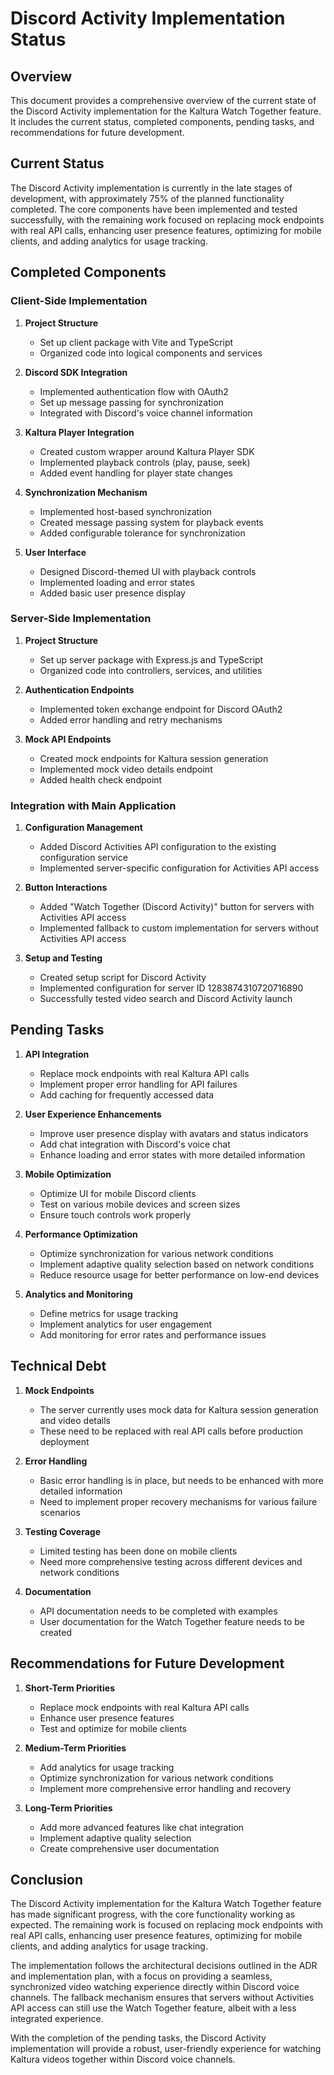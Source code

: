 # Discord Activity Implementation Status

## Overview

This document provides a comprehensive overview of the current state of the Discord Activity implementation for the Kaltura Watch Together feature. It includes the current status, completed components, pending tasks, and recommendations for future development.

## Current Status

The Discord Activity implementation is currently in the late stages of development, with approximately 75% of the planned functionality completed. The core components have been implemented and tested successfully, with the remaining work focused on replacing mock endpoints with real API calls, enhancing user presence features, optimizing for mobile clients, and adding analytics for usage tracking.

## Completed Components

### Client-Side Implementation

1. **Project Structure**
   - Set up client package with Vite and TypeScript
   - Organized code into logical components and services

2. **Discord SDK Integration**
   - Implemented authentication flow with OAuth2
   - Set up message passing for synchronization
   - Integrated with Discord's voice channel information

3. **Kaltura Player Integration**
   - Created custom wrapper around Kaltura Player SDK
   - Implemented playback controls (play, pause, seek)
   - Added event handling for player state changes

4. **Synchronization Mechanism**
   - Implemented host-based synchronization
   - Created message passing system for playback events
   - Added configurable tolerance for synchronization

5. **User Interface**
   - Designed Discord-themed UI with playback controls
   - Implemented loading and error states
   - Added basic user presence display

### Server-Side Implementation

1. **Project Structure**
   - Set up server package with Express.js and TypeScript
   - Organized code into controllers, services, and utilities

2. **Authentication Endpoints**
   - Implemented token exchange endpoint for Discord OAuth2
   - Added error handling and retry mechanisms

3. **Mock API Endpoints**
   - Created mock endpoints for Kaltura session generation
   - Implemented mock video details endpoint
   - Added health check endpoint

### Integration with Main Application

1. **Configuration Management**
   - Added Discord Activities API configuration to the existing configuration service
   - Implemented server-specific configuration for Activities API access

2. **Button Interactions**
   - Added "Watch Together (Discord Activity)" button for servers with Activities API access
   - Implemented fallback to custom implementation for servers without Activities API access

3. **Setup and Testing**
   - Created setup script for Discord Activity
   - Implemented configuration for server ID 1283874310720716890
   - Successfully tested video search and Discord Activity launch

## Pending Tasks

1. **API Integration**
   - Replace mock endpoints with real Kaltura API calls
   - Implement proper error handling for API failures
   - Add caching for frequently accessed data

2. **User Experience Enhancements**
   - Improve user presence display with avatars and status indicators
   - Add chat integration with Discord's voice chat
   - Enhance loading and error states with more detailed information

3. **Mobile Optimization**
   - Optimize UI for mobile Discord clients
   - Test on various mobile devices and screen sizes
   - Ensure touch controls work properly

4. **Performance Optimization**
   - Optimize synchronization for various network conditions
   - Implement adaptive quality selection based on network conditions
   - Reduce resource usage for better performance on low-end devices

5. **Analytics and Monitoring**
   - Define metrics for usage tracking
   - Implement analytics for user engagement
   - Add monitoring for error rates and performance issues

## Technical Debt

1. **Mock Endpoints**
   - The server currently uses mock data for Kaltura session generation and video details
   - These need to be replaced with real API calls before production deployment

2. **Error Handling**
   - Basic error handling is in place, but needs to be enhanced with more detailed information
   - Need to implement proper recovery mechanisms for various failure scenarios

3. **Testing Coverage**
   - Limited testing has been done on mobile clients
   - Need more comprehensive testing across different devices and network conditions

4. **Documentation**
   - API documentation needs to be completed with examples
   - User documentation for the Watch Together feature needs to be created

## Recommendations for Future Development

1. **Short-Term Priorities**
   - Replace mock endpoints with real Kaltura API calls
   - Enhance user presence features
   - Test and optimize for mobile clients

2. **Medium-Term Priorities**
   - Add analytics for usage tracking
   - Optimize synchronization for various network conditions
   - Implement more comprehensive error handling and recovery

3. **Long-Term Priorities**
   - Add more advanced features like chat integration
   - Implement adaptive quality selection
   - Create comprehensive user documentation

## Conclusion

The Discord Activity implementation for the Kaltura Watch Together feature has made significant progress, with the core functionality working as expected. The remaining work is focused on replacing mock endpoints with real API calls, enhancing user presence features, optimizing for mobile clients, and adding analytics for usage tracking.

The implementation follows the architectural decisions outlined in the ADR and implementation plan, with a focus on providing a seamless, synchronized video watching experience directly within Discord voice channels. The fallback mechanism ensures that servers without Activities API access can still use the Watch Together feature, albeit with a less integrated experience.

With the completion of the pending tasks, the Discord Activity implementation will provide a robust, user-friendly experience for watching Kaltura videos together within Discord voice channels.